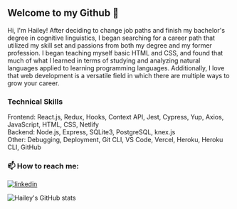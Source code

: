 ## Welcome to my Github 👋   

Hi, I'm Hailey! After deciding to change job paths and finish my bachelor's degree in cognitive linguistics, I began searching for a career path that utilized my skill set and passions from both my degree and my former profession. I began teaching myself basic HTML and CSS, and found that much of what I learned in terms of studying and analyzing natural languages applied to learning programming languages. Additionally, I love that web development is a versatile field in which there are multiple ways to grow your career. 


### Technical Skills

Frontend: React.js, Redux, Hooks, Context API, Jest, Cypress, Yup, Axios, JavaScript, HTML, CSS, Netlify  <br> 
Backend: Node.js, Express, SQLite3, PostgreSQL, knex.js <br> 
Other:  Debugging, Deployment, Git CLI, VS Code, Vercel, Heroku, Heroku CLI, GitHub  <br>

### 📫 How to reach me: 

[![linkedin](https://img.shields.io/badge/LinkedIn-0077B5?style=for-the-badge&logo=linkedin&logoColor=white)][1]

![Hailey's GitHub stats](https://github-readme-stats.vercel.app/api?username=magoha01&show_icons=true&theme=tokyonight)

[1]: http://www.linkedin.com/hailey-magoline

<!--
**magoha01/magoha01** is a ✨ _special_ ✨ repository because its `README.md` (this file) appears on your GitHub profile.

Here are some ideas to get you started:

- 🔭 I’m currently working on ...
- 🌱 I’m currently learning ...
- 👯 I’m looking to collaborate on ...
- 🤔 I’m looking for help with ...
- 💬 Ask me about ...

- 😄 Pronouns: ...
- ⚡ Fun fact: ...
-->
